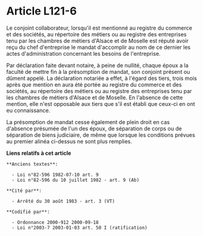 # Article L121-6

Le conjoint collaborateur, lorsqu'il est mentionné au registre du commerce et des sociétés, au répertoire des métiers ou au
registre des entreprises tenu par les chambres de métiers d'Alsace et de Moselle est réputé avoir reçu du chef d'entreprise
le mandat d'accomplir au nom de ce dernier les actes d'administration concernant les besoins de l'entreprise.

Par déclaration faite devant notaire, à peine de nullité, chaque époux a la faculté de mettre fin à la présomption de mandat,
son conjoint présent ou dûment appelé. La déclaration notariée a effet, à l'égard des tiers, trois mois après que mention en
aura été portée au registre du commerce et des sociétés, au répertoire des métiers ou au registre des entreprises tenu par
les chambres de métiers d'Alsace et de Moselle. En l'absence de cette mention, elle n'est opposable aux tiers que s'il est
établi que ceux-ci en ont eu connaissance.

La présomption de mandat cesse également de plein droit en cas d'absence présumée de l'un des époux, de séparation de corps
ou de séparation de biens judiciaire, de même que lorsque les conditions prévues au premier alinéa ci-dessus ne sont plus
remplies.

**Liens relatifs à cet article**

	**Anciens textes**:

	  - Loi n°82-596 1982-07-10 art. 9
	  - Loi n°82-596 du 10 juillet 1982 - art. 9 (Ab)

	**Cité par**:

	  - Arrêté du 30 août 1983 - art. 3 (VT)

	**Codifié par**:

	  - Ordonnance 2000-912 2000-09-18
	  - Loi n°2003-7 2003-01-03 art. 50 I (ratification)
